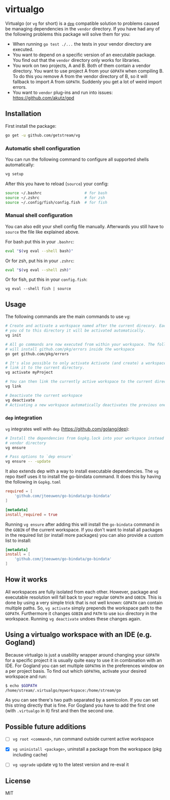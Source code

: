 # virtualgo
Virtualgo (or `vg` for short) is a [`dep`](https://github.com/golang/dep)
compatible solution to problems caused be managing dependencies in the `vendor`
directory. If you have had any of the following problems this package will solve
them for you:

- When running `go test ./...` the tests in your vendor directory are executed.
- You want to depend on a specific version of an executable package. You find
  out that the `vendor` directory only works for libraries.
- You work on two projects, A and B. Both of them contain a vendor directory.
  You want to use project A from your `GOPATH` when compiling B. To do this you
  remove A from the vendor directory of B, so it will fallback to import A from
  `GOPATH`. Suddenly you get a lot of weird import errors.
- You want to `vendor` plug-ins and run into issues: https://github.com/akutz/gpd

## Installation

First install the package:

```bash
go get -u github.com/getstream/vg
```

### Automatic shell configuration

You can run the following command to configure all supported shells
automatically:

```sh
vg setup
```

After this you have to reload (`source`) your config:

```sh
source ~/.bashrc                   # for bash
source ~/.zshrc                    # for zsh
source ~/.config/fish/config.fish  # for fish
```

### Manual shell configuration

You can also edit your shell config file manually. Afterwards you still have to
`source` the file like explained above.

For bash put this in your `.bashrc`:

```bash
eval "$(vg eval --shell bash)"
```

Or for zsh, put his in your `.zshrc`:

```zsh
eval "$(vg eval --shell zsh)"
```

Or for fish, put this in your `config.fish`:

```fish
vg eval --shell fish | source
```

## Usage

The following commands are the main commands to use `vg`:

```bash
# Create and activate a workspace named after the current direcory. Each time
# you cd to this directory it will be activated automatically.
vg init

# All go commands are now executed from within your workspace. The followinging
# will install github.com/pkg/errors inside the workspace
go get github.com/pkg/errors

# It's also possible to only activate Activate (and create) a workspace and not
# link it to the current directory.
vg activate myProject

# You can then link the currently active workspace to the current directory
vg link

# Deactivate the current workspace
vg deactivate
# Activating a new workspace automatically deactivates the previous one as well
```



### `dep` integration

`vg` integrates well with `dep` (https://github.com/golang/dep):

```bash
# Install the dependencies from Gopkg.lock into your workspace instead of the
# vendor directory
vg ensure

# Pass options to `dep ensure`
vg ensure -- -update
```

It also extends dep with a way to install executable dependencies. The `vg` repo
itself uses it to install the go-bindata command. It does this by having the
following in `Gopkg.toml`

```toml
required = [
    'github.com/jteeuwen/go-bindata/go-bindata'
]

[metadata]
install_required = true
```

Running `vg ensure` after adding this will install the `go-bindata` command in
the `GOBIN` of the current workspace. If you don't want to install all packages
in the required list (or install more packages) you can also provide a custom
list to install:

```toml
[metadata]
install = [
    'github.com/jteeuwen/go-bindata/go-bindata'
]
```


## How it works

All workspaces are fully isolated from each other. However, package and
executable resolution will fall back to your regular `GOPATH` and `GOBIN`.
This is done by using a very simple trick that is not well known: `GOPATH` can
contain multiple paths. So, `vg activate` simply prepends the workspace path to
the `GOPATH`. Furthermore it changes `GOBIN` and `PATH` to use `bin` directory
in the workspace. Running `vg deactivate` undoes these changes again.


## Using a virtualgo workspace with an IDE (e.g. Gogland)

Because virtualgo is just a usability wrapper around changing your `GOPATH` for
a specific project it is usually quite easy to use it in combination with an
IDE. For Gogland you can set multiple `GOPATH`s in the preferences window on a
per project basis. To find out which `GOPATH`s, activate your desired workspace
and run:

```bash
$ echo $GOPATH
/home/stream/.virtualgo/myworkspace:/home/stream/go
```

As you can see there's two path separated by a semicolon. If you can set this
string directly that is fine. For Gogland you have to add the first one (with
`.virtualgo` in it) first and then the second one.


## Possible future additions

- [ ] `vg root <command>`, run command outside current active workspace
- [x] `vg uninistall <package>`, uninstall a package from the workspace
  (pkg including cache)
- [ ] `vg upgrade` update vg to the latest version and re-eval it


## License

MIT
